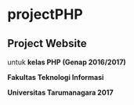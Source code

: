 # projectPHP
## Project Website
untuk **kelas PHP (Genap 2016/2017)**

**Fakultas Teknologi Informasi** 

**Universitas Tarumanagara 2017**